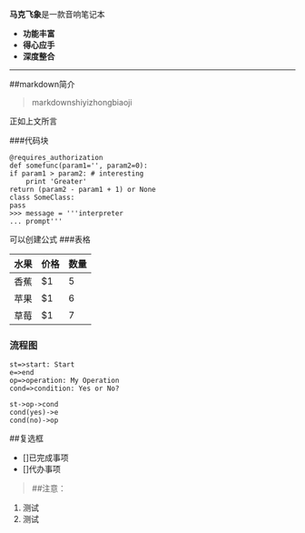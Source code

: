 **马克飞象**是一款音响笔记本

- **功能丰富**
- **得心应手**
- **深度整合**

---
##markdown简介
>markdownshiyizhongbiaoji

正如上文所言

###代码块

    @requires_authorization
	def somefunc(param1='', param2=0):
    if param1 > param2: # interesting
        print 'Greater'
    return (param2 - param1 + 1) or None
	class SomeClass:
    pass
	>>> message = '''interpreter
	... prompt'''

可以创建公式
###表格

| 水果        | 价格    |  数量  |
| -  | :-----  |:- |
| 香蕉        | $1      |   5    |
| 苹果        | $1      |   6    |
| 草莓        | $1      |   7    |

### 流程图
```flow
st=>start: Start
e=>end
op=>operation: My Operation
cond=>condition: Yes or No?

st->op->cond
cond(yes)->e
cond(no)->op
```
##复选框

- []已完成事项
- []代办事项

>##注意：

1. 测试
2. 测试

[^demo]:shiliwendang 








